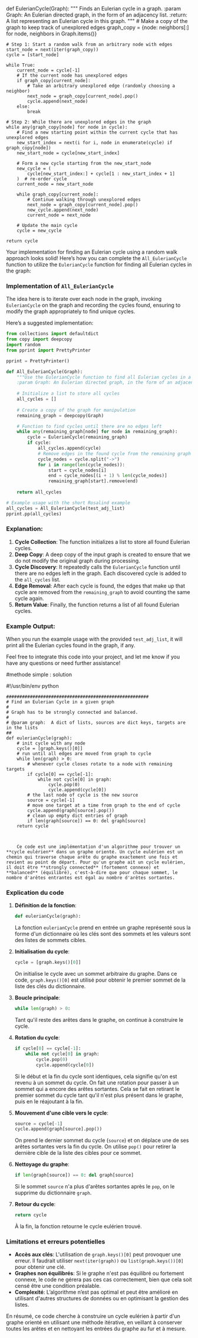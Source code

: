 
def EulerianCycle(Graph):
    """
    Finds an Eulerian cycle in a graph.
    :param Graph: An Eulerian directed graph, in the form of an adjacency list.
    :return: A list representing an Eulerian cycle in this graph.
    """
    # Make a copy of the graph to keep track of unexplored edges
    graph_copy = {node: neighbors[:] for node, neighbors in Graph.items()}

    # Step 1: Start a random walk from an arbitrary node with edges
    start_node = next(iter(graph_copy))
    cycle = [start_node]

    while True:
        current_node = cycle[-1]
        # If the current node has unexplored edges
        if graph_copy[current_node]:
            # Take an arbitrary unexplored edge (randomly choosing a neighbor)
            next_node = graph_copy[current_node].pop()
            cycle.append(next_node)
        else:
            break

    # Step 2: While there are unexplored edges in the graph
    while any(graph_copy[node] for node in cycle):
        # Find a new starting point within the current cycle that has unexplored edges
        new_start_index = next(i for i, node in enumerate(cycle) if graph_copy[node])
        new_start_node = cycle[new_start_index]

        # Form a new cycle starting from the new_start_node
        new_cycle = (
            cycle[new_start_index:] + cycle[1 : new_start_index + 1]
        )  # re-order cycle
        current_node = new_start_node

        while graph_copy[current_node]:
            # Continue walking through unexplored edges
            next_node = graph_copy[current_node].pop()
            new_cycle.append(next_node)
            current_node = next_node

        # Update the main cycle
        cycle = new_cycle

    return cycle






Your implementation for finding an Eulerian cycle using a random walk approach looks solid! Here’s how you can complete the `All_EulerianCycle` function to utilize the `EulerianCycle` function for finding all Eulerian cycles in the graph:

### Implementation of `All_EulerianCycle`

The idea here is to iterate over each node in the graph, invoking `EulerianCycle` on the graph and recording the cycles found, ensuring to modify the graph appropriately to find unique cycles.

Here’s a suggested implementation:

```python
from collections import defaultdict
from copy import deepcopy
import random
from pprint import PrettyPrinter

pprint = PrettyPrinter()

def All_EulerianCycle(Graph):
    """Use the EulerianCycle function to find all Eulerian cycles in a graph.
    :param Graph: An Eulerian directed graph, in the form of an adjacency list."""
    
    # Initialize a list to store all cycles
    all_cycles = []
    
    # Create a copy of the graph for manipulation
    remaining_graph = deepcopy(Graph)

    # Function to find cycles until there are no edges left
    while any(remaining_graph[node] for node in remaining_graph):
        cycle = EulerianCycle(remaining_graph)
        if cycle:
            all_cycles.append(cycle)
            # Remove edges in the found cycle from the remaining graph
            cycle_nodes = cycle.split("->")
            for i in range(len(cycle_nodes)):
                start = cycle_nodes[i]
                end = cycle_nodes[(i + 1) % len(cycle_nodes)]
                remaining_graph[start].remove(end)
    
    return all_cycles

# Example usage with the short Rosalind example
all_cycles = All_EulerianCycle(test_adj_list)
pprint.pp(all_cycles)
```

### Explanation:
1. **Cycle Collection**: The function initializes a list to store all found Eulerian cycles.
2. **Deep Copy**: A deep copy of the input graph is created to ensure that we do not modify the original graph during processing.
3. **Cycle Discovery**: It repeatedly calls the `EulerianCycle` function until there are no edges left in the graph. Each discovered cycle is added to the `all_cycles` list.
4. **Edge Removal**: After each cycle is found, the edges that make up that cycle are removed from the `remaining_graph` to avoid counting the same cycle again.
5. **Return Value**: Finally, the function returns a list of all found Eulerian cycles.

### Example Output:
When you run the example usage with the provided `test_adj_list`, it will print all the Eulerian cycles found in the graph, if any.

Feel free to integrate this code into your project, and let me know if you have any questions or need further assistance!




#methode simple : solution

#!/usr/bin/env python

    ######################################################
    # Find an Eulerian Cycle in a given graph
    #
    # Graph has to be strongly connected and balanced.
    #
    # @param graph:  A dict of lists, sources are dict keys, targets are in the lists
    ##  
    def eulerianCycle(graph):
        # init cycle with any node
        cycle = [graph.keys()[0]]
        # run until all edges are moved from graph to cycle
        while len(graph) > 0:
            # whenever cycle closes rotate to a node with remaining targets
            if cycle[0] == cycle[-1]:
                while not cycle[0] in graph:
                    cycle.pop(0)
                    cycle.append(cycle[0])
            # the last node of cycle is the new source
            source = cycle[-1]
            # move one target at a time from graph to the end of cycle
            cycle.append(graph[source].pop())
            # clean up empty dict entries of graph
            if len(graph[source]) == 0: del graph[source]
        return cycle



        Ce code est une implémentation d'un algorithme pour trouver un **cycle eulérien** dans un graphe orienté. Un cycle eulérien est un chemin qui traverse chaque arête du graphe exactement une fois et revient au point de départ. Pour qu'un graphe ait un cycle eulérien, il doit être **strongly connected** (fortement connexe) et **balanced** (équilibré), c'est-à-dire que pour chaque sommet, le nombre d'arêtes entrantes est égal au nombre d'arêtes sortantes.

### Explication du code

1. **Définition de la fonction**:
   ```python
   def eulerianCycle(graph):
   ```
   La fonction `eulerianCycle` prend en entrée un graphe représenté sous la forme d'un dictionnaire où les clés sont des sommets et les valeurs sont des listes de sommets cibles.

2. **Initialisation du cycle**:
   ```python
   cycle = [graph.keys()[0]]
   ```
   On initialise le cycle avec un sommet arbitraire du graphe. Dans ce code, `graph.keys()[0]` est utilisé pour obtenir le premier sommet de la liste des clés du dictionnaire.

3. **Boucle principale**:
   ```python
   while len(graph) > 0:
   ```
   Tant qu'il reste des arêtes dans le graphe, on continue à construire le cycle.

4. **Rotation du cycle**:
   ```python
   if cycle[0] == cycle[-1]:
       while not cycle[0] in graph:
           cycle.pop(0)
           cycle.append(cycle[0])
   ```
   Si le début et la fin du cycle sont identiques, cela signifie qu'on est revenu à un sommet du cycle. On fait une rotation pour passer à un sommet qui a encore des arêtes sortantes. Cela se fait en retirant le premier sommet du cycle tant qu'il n'est plus présent dans le graphe, puis en le réajoutant à la fin.

5. **Mouvement d'une cible vers le cycle**:
   ```python
   source = cycle[-1]
   cycle.append(graph[source].pop())
   ```
   On prend le dernier sommet du cycle (`source`) et on déplace une de ses arêtes sortantes vers la fin du cycle. On utilise `pop()` pour retirer la dernière cible de la liste des cibles pour ce sommet.

6. **Nettoyage du graphe**:
   ```python
   if len(graph[source]) == 0: del graph[source]
   ```
   Si le sommet `source` n'a plus d'arêtes sortantes après le `pop`, on le supprime du dictionnaire `graph`.

7. **Retour du cycle**:
   ```python
   return cycle
   ```
   À la fin, la fonction retourne le cycle eulérien trouvé.

### Limitations et erreurs potentielles

- **Accès aux clés**: L'utilisation de `graph.keys()[0]` peut provoquer une erreur. Il faudrait utiliser `next(iter(graph))` ou `list(graph.keys())[0]` pour obtenir une clé.
- **Graphes non équilibrés**: Si le graphe n'est pas équilibré ou fortement connexe, le code ne gérera pas ces cas correctement, bien que cela soit censé être une condition préalable.
- **Complexité**: L’algorithme n’est pas optimal et peut être amélioré en utilisant d'autres structures de données ou en optimisant la gestion des listes.

En résumé, ce code cherche à construire un cycle eulérien à partir d'un graphe orienté en utilisant une méthode itérative, en veillant à conserver toutes les arêtes et en nettoyant les entrées du graphe au fur et à mesure.